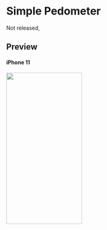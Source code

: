# Simple Pedometer

Not released,

## Preview
#### iPhone 11  
<img src="https://user-images.githubusercontent.com/55029049/145365339-40bc95d3-bc56-43d2-8329-2c49ca09aecc.gif" width="200" height="400">
